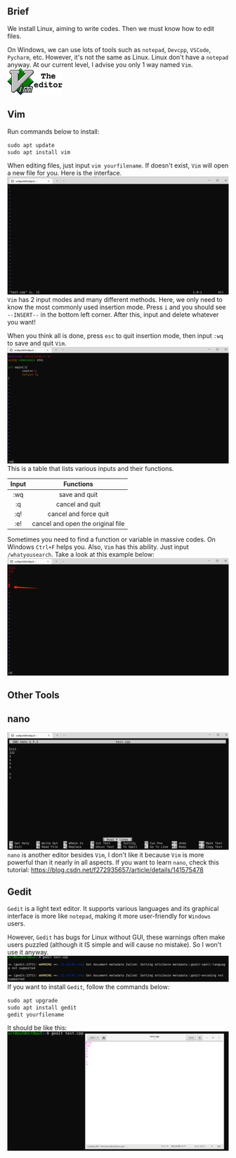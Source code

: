 ## Brief
We install Linux, aiming to write codes. Then we must know how to edit files.

On Windows, we can use lots of tools such as `notepad`, `Devcpp`, `VSCode`, `Pycharm`, etc.
However, it's not the same as Linux. Linux don't have a `notepad` anyway. At our current level, I advise you only 1 way named `Vim`.
![](/assets/Linux/4%20How%20to%20edit%20files%20on%20Linux/1.png)


## Vim
Run commands below to install:
```
sudo apt update
sudo apt install vim
```
When editing files, just input `vim yourfilename`. If doesn't exist, `Vim` will open a new file for you. Here is the interface.
![](/assets/Linux/4%20How%20to%20edit%20files%20on%20Linux/2.png)
`Vim` has 2 input modes and many different methods. Here, we only need to know the most commonly used insertion mode. Press `i` and you should see `--INSERT--` in the bottom left corner. After this, input and delete whatever you want!

When you think all is done, press `esc` to quit insertion mode, then input `:wq` to save and quit `Vim`.
![](/assets/Linux/4%20How%20to%20edit%20files%20on%20Linux/3.png)
This is a table that lists various inputs and their functions.

| Input |             Functions             |
| :---: | :-------------------------------: |
|  :wq  |           save and quit           |
|  :q   |          cancel and quit          |
|  :q!  |       cancel and force quit       |
|  :e!  | cancel and open the original file |

Sometimes you need to find a function or variable in massive codes. On  Windows `Ctrl+F` helps you. Also, `Vim` has this ability. Just input `/whatyousearch`. Take a look at this example below:
![](/assets/Linux/4%20How%20to%20edit%20files%20on%20Linux/4.png)

## Other Tools

## nano
![](/assets/Linux/4%20How%20to%20edit%20files%20on%20Linux/5.png)
`nano` is another editor besides `Vim`, I don't like it because `Vim` is more powerful than it nearly in all aspects. If you want to learn `nano`, check this tutorial: https://blog.csdn.net/f272935657/article/details/141575478

## Gedit

`Gedit` is a light text editor. It supports various languages and its graphical interface is more like `notepad`, making it more user-friendly for `Windows` users.

However, `Gedit` has bugs for Linux without GUI, these warnings often make users puzzled (although it IS simple and will cause no mistake). So I won't use it anyway.
![](/assets/Linux/4%20How%20to%20edit%20files%20on%20Linux/6.png)
If you want to install `Gedit`, follow the commands below:
```
sudo apt upgrade
sudo apt install gedit
gedit yourfilename
```
It should be like this:
![](/assets/Linux/4%20How%20to%20edit%20files%20on%20Linux/7.png)